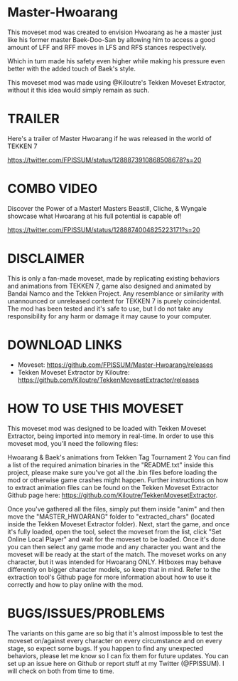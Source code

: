 # Master-Hwoarang

This moveset mod was created to envision Hwoarang as he a master just like his former master Baek-Doo-San
by allowing him to access a good amount of LFF and RFF moves in LFS and RFS stances respectively.

Which in turn made his safety even higher while making
his pressure even better with the added touch of Baek's style.

This moveset mod was made using @Kiloutre's Tekken Moveset Extractor, without it this idea would simply remain as such. 

# TRAILER
Here's a trailer of Master Hwoarang if he was released in the world of TEKKEN 7

https://twitter.com/FPISSUM/status/1288873910868508678?s=20

# COMBO VIDEO
Discover the Power of a Master! Masters Beastill, Cliche, & Wyngale showcase what Hwoarang at his full potential is capable of!

https://twitter.com/FPISSUM/status/1288874004825223171?s=20

# DISCLAIMER

This is only a fan-made moveset, made by replicating existing behaviors and animations from TEKKEN 7, game also designed and animated by Bandai Namco and the Tekken Project. Any resemblance or similarity with unannounced or unreleased content for TEKKEN 7 is purely coincidental. The mod has been tested and it's safe to use, but I do not take any responsibility for any harm or damage it may cause to your computer.

# DOWNLOAD LINKS
- Moveset: https://github.com/FPISSUM/Master-Hwoarang/releases
- Tekken Moveset Extractor by Kiloutre: https://github.com/Kiloutre/TekkenMovesetExtractor/releases

# HOW TO USE THIS MOVESET
This moveset mod was designed to be loaded with Tekken Moveset Extractor, being imported into memory in real-time. In order to use this moveset mod, you'll need the following files:

Hwoarang & Baek's animations from Tekken Tag Tournament 2
You can find a list of the required animation binaries in the "README.txt" inside this project, please make sure you've got all the .bin files before loading the mod or otherwise game crashes might happen. Further instructions on how to extract animation files can be found on the Tekken Moveset Extractor Github page here: https://github.com/Kiloutre/TekkenMovesetExtractor.

Once you've gathered all the files, simply put them inside "anim" and then move the "MASTER_HWOARANG" folder to "extracted_chars" (located inside the Tekken Moveset Extractor folder). Next, start the game, and once it's fully loaded, open the tool, select the moveset from the list, click "Set Online Local Player" and wait for the moveset to be loaded. Once it's done you can then select any game mode and any character you want and the moveset will be ready at the start of the match. The moveset works on any character, but it was intended for Hwoarang ONLY. Hitboxes may behave differently on bigger character models, so keep that in mind. Refer to the extraction tool's Github page for more information about how to use it correctly and how to play online with the mod.

# BUGS/ISSUES/PROBLEMS
The variants on this game are so big that it's almost impossible to test the moveset on/against every character on every circumstance and on every stage, so expect some bugs. If you happen to find any unexpected behaviors, please let me know so I can fix them for future updates. You can set up an issue here on Github or report stuff at my Twitter (@FPISSUM). I will check on both from time to time.

